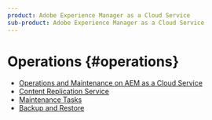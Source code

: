 ```yaml
---
product: Adobe Experience Manager as a Cloud Service
sub-product: Adobe Experience Manager as a Cloud Service
---
```


# Operations {#operations}

+ [Operations and Maintenance on AEM as a Cloud Service](/help/operations/home.md)
+ [Content Replication Service](replication.md)
+ [Maintenance Tasks](maintenance.md)
+ [Backup and Restore](backup.md)
